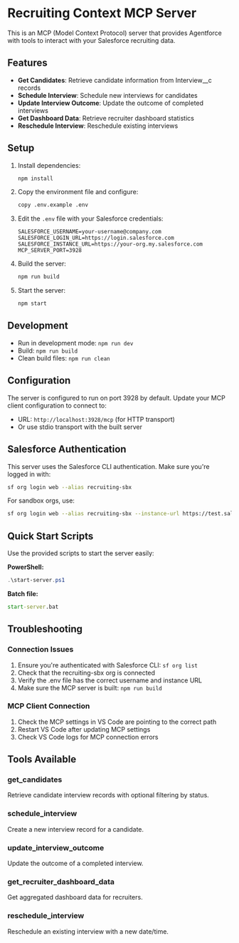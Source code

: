 # Recruiting Context MCP Server

This is an MCP (Model Context Protocol) server that provides Agentforce with tools to interact with your Salesforce recruiting data.

## Features

- **Get Candidates**: Retrieve candidate information from Interview__c records
- **Schedule Interview**: Schedule new interviews for candidates  
- **Update Interview Outcome**: Update the outcome of completed interviews
- **Get Dashboard Data**: Retrieve recruiter dashboard statistics
- **Reschedule Interview**: Reschedule existing interviews

## Setup

1. Install dependencies:
   ```bash
   npm install
   ```

2. Copy the environment file and configure:
   ```bash
   copy .env.example .env
   ```

3. Edit the `.env` file with your Salesforce credentials:
   ```
   SALESFORCE_USERNAME=your-username@company.com
   SALESFORCE_LOGIN_URL=https://login.salesforce.com
   SALESFORCE_INSTANCE_URL=https://your-org.my.salesforce.com
   MCP_SERVER_PORT=3928
   ```

4. Build the server:
   ```bash
   npm run build
   ```

5. Start the server:
   ```bash
   npm start
   ```

## Development

- Run in development mode: `npm run dev`
- Build: `npm run build`
- Clean build files: `npm run clean`

## Configuration

The server is configured to run on port 3928 by default. Update your MCP client configuration to connect to:
- URL: `http://localhost:3928/mcp` (for HTTP transport)
- Or use stdio transport with the built server

## Salesforce Authentication

This server uses the Salesforce CLI authentication. Make sure you're logged in with:
```bash
sf org login web --alias recruiting-sbx
```

For sandbox orgs, use:
```bash
sf org login web --alias recruiting-sbx --instance-url https://test.salesforce.com
```

## Quick Start Scripts

Use the provided scripts to start the server easily:

**PowerShell:**
```powershell
.\start-server.ps1
```

**Batch file:**
```cmd
start-server.bat
```

## Troubleshooting

### Connection Issues
1. Ensure you're authenticated with Salesforce CLI: `sf org list`
2. Check that the recruiting-sbx org is connected
3. Verify the .env file has the correct username and instance URL
4. Make sure the MCP server is built: `npm run build`

### MCP Client Connection
1. Check the MCP settings in VS Code are pointing to the correct path
2. Restart VS Code after updating MCP settings
3. Check VS Code logs for MCP connection errors

## Tools Available

### get_candidates
Retrieve candidate interview records with optional filtering by status.

### schedule_interview  
Create a new interview record for a candidate.

### update_interview_outcome
Update the outcome of a completed interview.

### get_recruiter_dashboard_data
Get aggregated dashboard data for recruiters.

### reschedule_interview
Reschedule an existing interview with a new date/time.